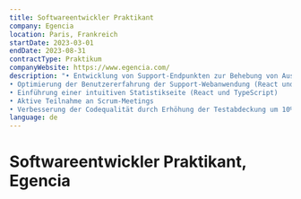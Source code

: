 ```yaml
---
title: Softwareentwickler Praktikant
company: Egencia
location: Paris, Frankreich
startDate: 2023-03-01
endDate: 2023-08-31
contractType: Praktikum
companyWebsite: https://www.egencia.com/
description: "• Entwicklung von Support-Endpunkten zur Behebung von Ausfällen (Spring und Kotlin)
• Optimierung der Benutzererfahrung der Support-Webanwendung (React und TypeScript)
• Einführung einer intuitiven Statistikseite (React und TypeScript)
• Aktive Teilnahme an Scrum-Meetings
• Verbesserung der Codequalität durch Erhöhung der Testabdeckung um 10%."
language: de
---
```


# Softwareentwickler Praktikant, Egencia